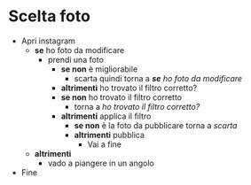 # Scelta foto

- Apri instagram
  - **se** ho foto da modificare
    - prendi una foto
      - **se non** è migliorabile
        - scarta quindi torna a _**se** ho foto da modificare_
      - **altrimenti** ho trovato il filtro corretto?
      - **se non** ho trovato il filtro corretto
        - torna a _ho trovato il filtro corretto?_
      - **altrimenti** applica il filtro
        - **se non** è la foto da pubblicare torna a _scarta_
        - **altrimenti** pubblica
          - Vai a fine
  - **altrimenti**
    - vado a piangere in un angolo
- Fine
